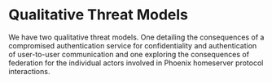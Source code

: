 # Qualitative Threat Models

We have two qualitative threat models. One detailing the consequences of a compromised authentication service for confidentiality and authentication of user-to-user communication and one exploring the consequences of federation for the individual actors involved in Phoenix homeserver protocol interactions.